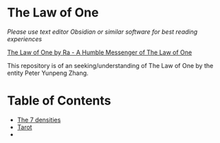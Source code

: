 # The Law of One
*Please use text editor Obsidian or similar software for best reading experiences*

[The Law of One by Ra - A Humble Messenger of The Law of One](https://www.lawofone.info/) 

This repository is of an seeking/understanding of The Law of One by the entity Peter Yunpeng Zhang.
# Table of Contents
- [The 7 densities](Density.md)
- [Tarot](Tarot.md)
- 
